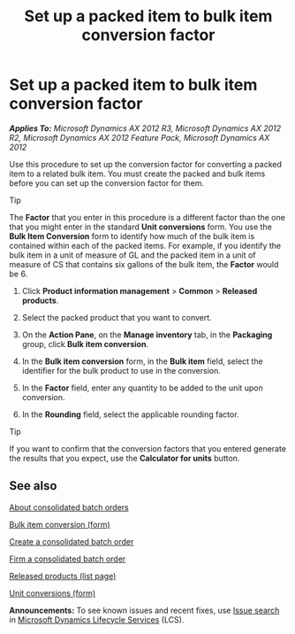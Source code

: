 ﻿---
title: Set up a packed item to bulk item conversion factor
TOCTitle: Set up a packed item to bulk item conversion factor
ms:assetid: 5e3ebd06-4922-4090-ae4e-a53589b8d09d
ms:mtpsurl: https://technet.microsoft.com/en-us/library/Hh352207(v=AX.60)
ms:contentKeyID: 36687841
ms.date: 04/18/2014
mtps_version: v=AX.60
---

# Set up a packed item to bulk item conversion factor 


_**Applies To:** Microsoft Dynamics AX 2012 R3, Microsoft Dynamics AX 2012 R2, Microsoft Dynamics AX 2012 Feature Pack, Microsoft Dynamics AX 2012_

Use this procedure to set up the conversion factor for converting a packed item to a related bulk item. You must create the packed and bulk items before you can set up the conversion factor for them.


> [!TIP]
> <P>The <STRONG>Factor</STRONG> that you enter in this procedure is a different factor than the one that you might enter in the standard <STRONG>Unit conversions</STRONG> form. You use the <STRONG>Bulk Item Conversion</STRONG> form to identify how much of the bulk item is contained within each of the packed items. For example, if you identify the bulk item in a unit of measure of GL and the packed item in a unit of measure of CS that contains six gallons of the bulk item, the <STRONG>Factor</STRONG> would be 6.</P>



1.  Click **Product information management** \> **Common** \> **Released products**.

2.  Select the packed product that you want to convert.

3.  On the **Action Pane**, on the **Manage inventory** tab, in the **Packaging** group, click **Bulk item conversion**.

4.  In the **Bulk item conversion** form, in the **Bulk item** field, select the identifier for the bulk product to use in the conversion.

5.  In the **Factor** field, enter any quantity to be added to the unit upon conversion.

6.  In the **Rounding** field, select the applicable rounding factor.


> [!TIP]
> <P>If you want to confirm that the conversion factors that you entered generate the results that you expect, use the <STRONG>Calculator for units</STRONG> button.</P>



## See also

[About consolidated batch orders](about-consolidated-batch-orders.md)

[Bulk item conversion (form)](https://technet.microsoft.com/en-us/library/hh209242\(v=ax.60\))

[Create a consolidated batch order](create-a-consolidated-batch-order.md)

[Firm a consolidated batch order](firm-a-consolidated-batch-order.md)

[Released products (list page)](https://technet.microsoft.com/en-us/library/hh597154\(v=ax.60\))

[Unit conversions (form)](https://technet.microsoft.com/en-us/library/hh209285\(v=ax.60\))

  
**Announcements:** To see known issues and recent fixes, use [Issue search](http://go.microsoft.com/fwlink/?linkid=389258) in [Microsoft Dynamics Lifecycle Services](http://go.microsoft.com/fwlink/?linkid=306505) (LCS).

